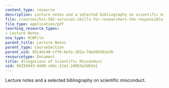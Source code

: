 ```yaml
---
content_type: resource
description: Lecture notes and a selected bibliography on scientific misconduct.
file: /courses/hst-502-survival-skills-for-researchers-the-responsible-conduct-of-research-spring-2003/9d15b943dd48c6dc21e124053a3d63e1_8allegationsofScie.pdf
file_type: application/pdf
learning_resource_types:
- Lecture Notes
ocw_type: OCWFile
parent_title: Lecture Notes
parent_type: CourseSection
parent_uid: 93c4dc40-cff0-befa-282a-7dee99282e3b
resourcetype: Document
title: Allegations of Scientific Misconduct
uid: 9d15b943-dd48-c6dc-21e1-24053a3d63e1
---
```

Lecture notes and a selected bibliography on scientific misconduct.

